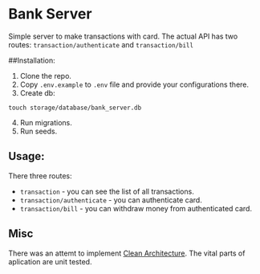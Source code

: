 # Bank Server

Simple server to make transactions with card. The actual API has two routes: `transaction/authenticate` and `transaction/bill`

##Installation:
1. Clone the repo.
2. Copy `.env.example` to `.env` file and provide your configurations there.
3. Create db:
```shell
touch storage/database/bank_server.db
```
4. Run migrations.
5. Run seeds.

## Usage:
There three routes:
- `transaction` - you can see the list of all transactions.
- `transaction/authenticate` - you can authenticate card.
- `transaction/bill` - you can withdraw money from authenticated card.

## Misc
There was an attemt to implement [Clean Architecture](https://blog.8thlight.com/uncle-bob/2012/08/13/the-clean-architecture.html). The vital parts of aplication are unit tested.
